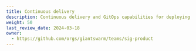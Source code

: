 ```yaml
---
title: Continuous delivery
description: Continuous delivery and GitOps capabilities for deploying and upgrading your applications and clusters efficiently.
weight: 50
last_review_date: 2024-03-18
owner:
  - https://github.com/orgs/giantswarm/teams/sig-product
---
```

